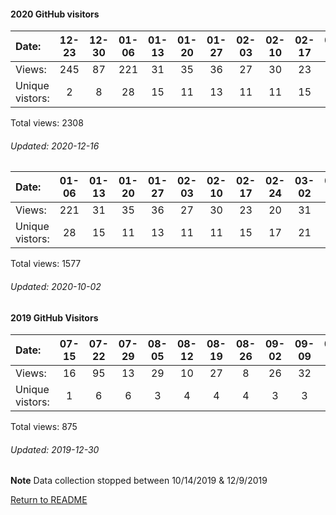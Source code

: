 #### 2020 GitHub visitors
Date:		  |         12-23   |       12-30   |       01-06   |       01-13   |       01-20   |       01-27   |       02-03   |       02-10   |       02-17   |       02-24   |       03-02   |       03-09   |       03-16   |       03-23   |       03-30   |       04-06   |       04-13   |       04-20   |       04-27   |       05-04   |       05-11   |       05-18   |       05-25   |       06-01   |       06-08   |       06-15   |  06-22  |  06-29  |  07-06  |   07-13  |  07-20  |  07-27  |  08-03  |   08-10  |   08-17  |  08-24  |  08-31  |   09-07  |  09-14  |   09-21  |  09-28  |  10-05  |   10-12  |   10-19  |  10-26  |   11-02  |  11-09  |   11-16  |  11-23  |  11-30  |  12-07  |  12-14
|:---             |:---:    |:---:  |:---:  |:---:  |:---:  |:---:  |:---:  |:---:  |:---:  |:---:  |:---:  |:---:  |:---:  |:---:  |:---:  |:---:  |:---:  |:---:  |:---:  |:---:  |:---:  |:---:  |:---:  |:---:  |:---:  |:---:  |:---:  |:---:  |:---:  |:---:  |:---:  |:---:  |:---:  |:---:  |:---:  |:---:  |:---:  |:---:  |:---:  |:---:  |:---:  |:---:  |:---:  |:---:  |:---:  |:---:  |:---:  |:---:  |:---:  |:---:  |:---:  |:---:
Views:		  |         245     |       87      |       221     |       31      |       35      |       36      |       27      |       30      |       23      |       20      |       31      |       17      |       48      |       7       |       30      |       147     |       112     |       21      |       10      |       59      |       32      |       258     |       32      |       19      |       14      |       17      |  12     |  7      |  16     |   8      |  8      |  30     |  36     |   33     |   10     |  46     |  25     |   38     |  15     |   16     |  42     |  59     |   99     |   12     |  28     |   87     |  16     |   19     |  4      |  12     |  17     |  4
Unique            vistors:  |       2       |       8       |       28      |       15      |       11      |       13      |       11      |       11      |       15      |       17      |       21      |       12      |       21      |       7       |       20      |       75      |       33      |       14      |       8       |       13      |       13      |       12      |       20      |       15      |       10      |       9  |      8  |      5  |      13  |      6  |      5  |      6  |      10  |      26  |      7  |      8  |      12  |      9  |      12  |      7  |      9  |      22  |      16  |      9  |      12  |      4  |      10  |      7  |      3  |      8  |      8  |      3

Total views: 2308
###### Updated: 2020-12-16


Date:   |       01-06   |       01-13   |       01-20   |       01-27   |       02-03   |       02-10   |       02-17   |       02-24   |       03-02   |       03-09   |       03-16   |       03-23   |       03-30   |       04-06   |       04-13   |       04-20   |       04-27   |       05-04   |   05-11  |   05-18  |   05-25  |   06-01  |   06-08  |   06-15  |  06-22  |  06-29  |  07-06  |   07-13  |  07-20  |  07-27  |  08-03  |   08-10  |   08-17  |  08-24  |  08-31  |   09-07  |  09-14  |   09-21
|:---   |:---:  |:---:  |:---:  |:---:  |:---:  |:---:  |:---:  |:---:  |:---:  |:---:  |:---:  |:---:  |:---:  |:---:  |:---:  |:---:  |:---:  |:---:  |:---:  |:---:  |:---:  |:---:  |:---:  |:---:  |:---:  |:---:  |:---:  |:---:  |:---:  |:---:  |:---:  |:---:  |:---:  |:---:  |:---:  |:---:  |:---:  |:---:
Views:  |       221     |       31      |       35      |       36      |       27      |       30      |       23      |       20      |       31      |       17      |       48      |       7       |       30      |       147     |       112     |       21      |       10      |       59      |   32     |   258    |   32     |   19     |   14     |   17     |  12     |  7      |  16     |   8      |  8      |  30     |  36     |   33     |   10     |  46     |  25     |   38     |  15     |   16
Unique            vistors:  |       28      |       15      |       11      |       13      |       11      |       11      |       15      |       17      |       21      |       12      |       21      |       7       |       20      |       75      |       33      |       14      |       8       |       13  |      13  |      12  |      20  |      15  |      10  |      9  |      8  |      5  |      13  |      6  |      5  |      6  |      10  |      26  |      7  |      8  |      12  |      9  |      12  |      7

Total views: 1577
###### Updated: 2020-10-02

#### 2019 GitHub Visitors
Date:   |         07-15   |       07-22   |       07-29   |       08-05   |       08-12   |       08-19   |       08-26   |       09-02   |       09-09   |  09-16  |  09-23  |  09-30  |  10-07  |  10-14  |  12-09  |  12-16  |  12-23  |  12-30
|:---   |:---:    |:---:  |:---:  |:---:  |:---:  |:---:  |:---:  |:---:  |:---:  |:---:  |:---:  |:---:  |:---:  |:---:  |:---:  |:---:  |:---:  |:---:
Views:  |         16      |       95      |       13      |       29      |       10      |       27      |       8       |       26      |       32      |  3      |  20     |  7      |  120    |  81     |  50     |  10     |  273    |  55
Unique  vistors:  |       1       |       6       |       6       |       3       |       4       |       4       |       4       |       3       |       3  |      1  |      4  |      3  |      3  |      2  |      3  |      2  |      3  |      1

Total views: 875
###### Updated: 2019-12-30
**Note**  Data collection stopped between 10/14/2019 & 12/9/2019

[Return to README](https://github.com/BradleyA/docker-security-infrastructure/blob/master/README.md#docker-security-infrastructure)
